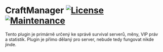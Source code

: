# CraftManager [![License](https://img.shields.io/github/license/mashape/apistatus.svg?style=square)](LICENSE) [![Maintenance](https://img.shields.io/maintenance/yes/2020.svg?style=square)]()

Tento plugin je primárně určený ke správě survival serverů, měny, VIP práv a statistik. Plugin je přímo dělaný pro server, nebude tedy fungovat nikde jinde.
